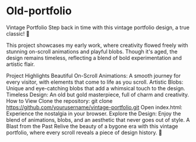 # Old-portfolio
Vintage Portfolio
Step back in time with this vintage portfolio design, a true classic! 🌟

This project showcases my early work, where creativity flowed freely with stunning on-scroll animations and playful blobs. Though it's aged, the design remains timeless, reflecting a blend of bold experimentation and artistic flair.

Project Highlights
Beautiful On-Scroll Animations: A smooth journey for every visitor, with elements that come to life as you scroll.
Artistic Blobs: Unique and eye-catching blobs that add a whimsical touch to the design.
Timeless Design: An old but gold masterpiece, full of charm and creativity.
How to View
Clone the repository: git clone https://github.com/yourusername/vintage-portfolio.git
Open index.html: Experience the nostalgia in your browser.
Explore the Design: Enjoy the blend of animations, blobs, and an aesthetic that never goes out of style.
A Blast from the Past
Relive the beauty of a bygone era with this vintage portfolio, where every scroll reveals a piece of design history. 🌺
